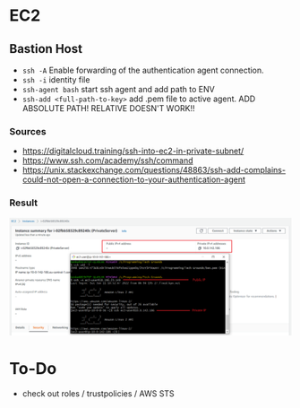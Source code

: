 # EC2

## Bastion Host
 - `ssh -A` Enable forwarding of the authentication agent connection.
 - `ssh -i` identity file
 - `ssh-agent bash` start ssh agent and add path to ENV
 - `ssh-add <full-path-to-key>` add .pem file to active agent. ADD ABSOLUTE PATH! RELATIVE DOESN'T WORK!!

### Sources
- https://digitalcloud.training/ssh-into-ec2-in-private-subnet/
- https://www.ssh.com/academy/ssh/command
- https://unix.stackexchange.com/questions/48863/ssh-add-complains-could-not-open-a-connection-to-your-authentication-agent

### Result
![SA-1 EC2 Bastion Host](../../00_includes/SA-01/SA-01_EC2_BastionHost.png)


# To-Do
- check out roles / trustpolicies / AWS STS